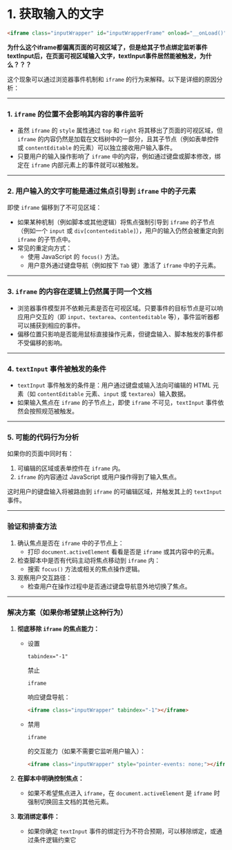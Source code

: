 # 1. 获取输入的文字

```html
<iframe class="inputWrapper" id="inputWrapperFrame" onload="__onLoad()" title="input wrapper" style="position: absolute; border: 0 none; outline-style: none; z-index: 100; overflow: hidden; width: 1000px; height: 50px; right: 10000px; top:-10000px;"></iframe> 
```

**为什么这个iframe都偏离页面的可视区域了，但是给其子节点绑定监听事件textInput后，在页面可视区域输入文字，textInput事件居然能被触发，为什么？？？**

这个现象可以通过浏览器事件机制和 `iframe` 的行为来解释。以下是详细的原因分析：

------

### 1. **`iframe` 的位置不会影响其内容的事件监听**

- 虽然 `iframe` 的 `style` 属性通过 `top` 和 `right` 将其移出了页面的可视区域，但 `iframe` 的内容仍然是加载在文档树中的一部分，且其子节点（例如表单控件或 `contentEditable` 的元素）可以独立接收用户输入事件。
- 只要用户的输入操作影响了 `iframe` 中的内容，例如通过键盘或脚本修改，绑定在 `iframe` 内部元素上的事件就可以被触发。

------

### 2. **用户输入的文字可能是通过焦点引导到 `iframe` 中的子元素**

即使 `iframe` 偏移到了不可见区域：

- 如果某种机制（例如脚本或其他逻辑）将焦点强制引导到 `iframe` 的子节点（例如一个 `input` 或 `div[contenteditable]`），用户的输入仍然会被重定向到 `iframe` 的子节点中。
- 常见的重定向方式：
  - 使用 JavaScript 的 `focus()` 方法。
  - 用户意外通过键盘导航（例如按下 `Tab` 键）激活了 `iframe` 中的子元素。

------

### 3. **`iframe` 的内容在逻辑上仍然属于同一个文档**

- 浏览器事件模型并不依赖元素是否在可视区域。只要事件的目标节点是可以响应用户交互的（即 `input`、`textarea`、`contenteditable` 等），事件监听器都可以捕获到相应的事件。
- 偏移位置只影响是否能用鼠标直接操作元素，但键盘输入、脚本触发的事件都不受偏移的影响。

------

### 4. **`textInput` 事件被触发的条件**

- `textInput` 事件触发的条件是：用户通过键盘或输入法向可编辑的 HTML 元素（如 `contentEditable` 元素、`input` 或 `textarea`）输入数据。
- 如果输入焦点在 `iframe` 的子节点上，即使 `iframe` 不可见，`textInput` 事件依然会按照规范被触发。

------

### 5. **可能的代码行为分析**

如果你的页面中同时有：

1. 可编辑的区域或表单控件在 `iframe` 内。
2. `iframe` 的内容通过 JavaScript 或用户操作得到了输入焦点。

这时用户的键盘输入将被路由到 `iframe` 的可编辑区域，并触发其上的 `textInput` 事件。

------

### 验证和排查方法

1. 确认焦点是否在 `iframe` 中的子节点上：
   - 打印 `document.activeElement` 看看是否是 `iframe` 或其内容中的元素。
2. 检查脚本中是否有代码主动将焦点移动到 `iframe` 内：
   - 搜索 `focus()` 方法或相关的焦点操作逻辑。
3. 观察用户交互路径：
   - 检查用户在操作过程中是否通过键盘导航意外地切换了焦点。

------

### 解决方案（如果你希望禁止这种行为）

1. **彻底移除 `iframe` 的焦点能力：**

   - 设置 

     ```
     tabindex="-1"
     ```

      禁止 

     ```
     iframe
     ```

      响应键盘导航：

     ```html
     <iframe class="inputWrapper" tabindex="-1"></iframe>
     ```

   - 禁用 

     ```
     iframe
     ```

      的交互能力（如果不需要它监听用户输入）：

     ```html
     <iframe class="inputWrapper" style="pointer-events: none;"></iframe>
     ```

2. **在脚本中明确控制焦点：**

   - 如果不希望焦点进入 `iframe`，在 `document.activeElement` 是 `iframe` 时强制切换回主文档的其他元素。

3. **取消绑定事件：**

   - 如果你确定 `textInput` 事件的绑定行为不符合预期，可以移除绑定，或通过条件逻辑约束它